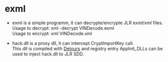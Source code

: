 # exml

- exml is a simple programm, it can decrypte/encrypte JLR exml/xml files.  
Usage to decrypt: xml -decrypt VINDecode.exml  
Usage to encrypt: xml VINDecode.xml  

- hack.dll is a proxy dll, it can intercept CryptImportKey call.  
This dll is compiled with [Detours](https://github.com/microsoft/Detours) and registry entry AppInit_DLLs can be used to inject hack.dll to JLR SDD.

